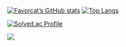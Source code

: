 [![Favorcat’s GitHub stats](https://github-readme-stats.vercel.app/api?username=favorcat&count_private=true&show_icons=true&theme=buefy&hide_border=true)](https://github.com/anuraghazra/github-readme-stats) [![Top Langs](https://github-readme-stats.vercel.app/api/top-langs/?username=favorcat&layout=compact&theme=buefy&hide_border=true&hide=html,jupyter%20notebook)](https://github.com/anuraghazra/github-readme-stats)

[![Solved.ac Profile](http://mazassumnida.wtf/api/v2/generate_badge?boj=favorcat)](https://solved.ac/favorcat)
   
![](https://github.com/favorcat/favorcat/blob/output/github-contribution-grid-snake.gif)
